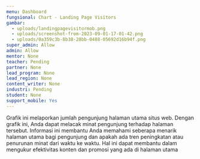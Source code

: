 ```yaml
---
menu: Dashboard
fungsional: Chart - Landing Page Visitors
gambar:
  - uploads/landingpagevisitormob.png
  - uploads/screenshot-from-2023-09-01-17-01-42.png
  - uploads/0a359c3b-8b38-28bb-0488-05692d16b94f.png
super_admin: Allow
admin: Allow
mentor: None
teacher: Pending
partner: None
lead_program: None
lead_region: None
content_writer: None
industri: Pending
student: None
support_mobile: Yes
---
```

Grafik ini melaporkan jumlah pengunjung halaman utama situs web. Dengan grafik ini, Anda dapat melacak minat pengunjung terhadap halaman tersebut. Informasi ini membantu Anda memahami seberapa menarik halaman utama bagi pengunjung dan apakah ada tren peningkatan atau penurunan minat dari waktu ke waktu. Hal ini dapat membantu dalam mengukur efektivitas konten dan promosi yang ada di halaman utama